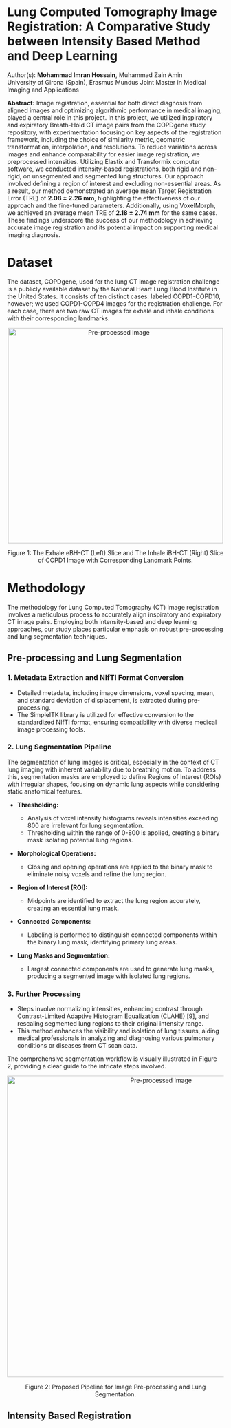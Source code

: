 # Lung Computed Tomography Image Registration: A Comparative Study between Intensity Based Method and Deep Learning

Author(s): **Mohammad Imran Hossain**, Muhammad Zain Amin
<br>University of Girona (Spain), Erasmus Mundus Joint Master in Medical Imaging and Applications

**Abstract:** Image registration, essential for both direct diagnosis from aligned images and optimizing algorithmic performance in medical imaging, played a central role in this project. In this project, we utilized inspiratory and expiratory Breath-Hold CT image pairs from the COPDgene study repository, with experimentation focusing on key aspects of the registration framework, including the choice of similarity metric, geometric transformation, interpolation, and resolutions. To reduce variations across images and enhance comparability for easier image registration, we preprocessed intensities. Utilizing Elastix and Transformix computer software, we conducted intensity-based registrations, both rigid and non-rigid, on unsegmented and segmented lung structures. Our approach involved defining a region of interest and excluding non-essential areas. As a result, our method demonstrated an average mean Target Registration Error (TRE) of **2.08 ± 2.26 mm**, highlighting the effectiveness of our approach and the fine-tuned parameters. Additionally, using VoxelMorph, we achieved an average mean TRE of **2.18 ± 2.74 mm** for the same cases. These findings underscore the success of our methodology in achieving accurate image registration and its potential impact on supporting medical imaging diagnosis.

# Dataset
The dataset, COPDgene, used for the lung CT image registration challenge is a publicly available dataset by the National Heart Lung Blood Institute in the United States. It consists of ten distinct cases: labeled COPD1-COPD10, however; we used COPD1-COPD4 images for the registration challenge. For each case, there are two raw CT images for exhale and inhale conditions with their corresponding landmarks.


<p align="center">
  <img src="https://github.com/imran-maia/COPDGen-Lung-CT-Registration/assets/122020364/d2192951-a00c-4fa2-9914-ee9d68289698" width="500" alt="Pre-processed Image">
</p>
<p align="center">Figure 1: The Exhale eBH-CT (Left) Slice and The Inhale iBH-CT (Right) Slice of COPD1 Image with Corresponding Landmark Points.</p>

# Methodology

The methodology for Lung Computed Tomography (CT) image registration involves a meticulous process to accurately align inspiratory and expiratory CT image pairs. Employing both intensity-based and deep learning approaches, our study places particular emphasis on robust pre-processing and lung segmentation techniques.

## Pre-processing and Lung Segmentation

### 1. Metadata Extraction and NIfTI Format Conversion
   - Detailed metadata, including image dimensions, voxel spacing, mean, and standard deviation of displacement, is extracted during pre-processing.
   - The SimpleITK library is utilized for effective conversion to the standardized NIfTI format, ensuring compatibility with diverse medical image processing tools.

### 2. Lung Segmentation Pipeline
   The segmentation of lung images is critical, especially in the context of CT lung imaging with inherent variability due to breathing motion. To address this, segmentation masks are employed to define Regions of Interest (ROIs) with irregular shapes, focusing on dynamic lung aspects while considering static anatomical features.

   - **Thresholding:**
     - Analysis of voxel intensity histograms reveals intensities exceeding 800 are irrelevant for lung segmentation.
     - Thresholding within the range of 0-800 is applied, creating a binary mask isolating potential lung regions.

   - **Morphological Operations:**
     - Closing and opening operations are applied to the binary mask to eliminate noisy voxels and refine the lung region.

   - **Region of Interest (ROI):**
     - Midpoints are identified to extract the lung region accurately, creating an essential lung mask.

   - **Connected Components:**
     - Labeling is performed to distinguish connected components within the binary lung mask, identifying primary lung areas.

   - **Lung Masks and Segmentation:**
     - Largest connected components are used to generate lung masks, producing a segmented image with isolated lung regions.

### 3. Further Processing
   - Steps involve normalizing intensities, enhancing contrast through Contrast-Limited Adaptive Histogram Equalization (CLAHE) [9], and rescaling segmented lung regions to their original intensity range.
   - This method enhances the visibility and isolation of lung tissues, aiding medical professionals in analyzing and diagnosing various pulmonary conditions or diseases from CT scan data.

The comprehensive segmentation workflow is visually illustrated in Figure 2, providing a clear guide to the intricate steps involved.

<p align="center">
  <img src="https://github.com/imran-maia/COPDGen-Lung-CT-Registration/assets/122020364/9e835a4d-e931-407f-bf13-f582ce202146" width="700" alt="Pre-processed Image">
</p>
<p align="center">Figure 2: Proposed Pipeline for Image Pre-processing and Lung Segmentation.</p>

## Intensity Based Registration

